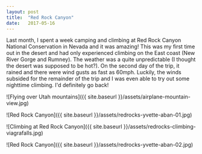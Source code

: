 ```yaml
---
layout: post
title:  "Red Rock Canyon"
date:   2017-05-16 
---
```


Last month, I spent a week camping and climbing at Red Rock Canyon National Conservation in Nevada and it was amazing! This was my first time out in the desert and had only experienced climbing on the East coast (New River Gorge and Rumney). The weather was a quite unpredictable (I thought the desert was supposed to be hot?). On the second day of the trip, it rained and there were wind gusts as fast as 60mph. Luckily, the winds subsided for the remainder of the trip and I was even able to try out some nighttime climbing. I'd definitely go back!

![Flying over Utah mountains]({{ site.baseurl }}/assets/airplane-mountain-view.jpg)

![Red Rock Canyon]({{ site.baseurl }}/assets/redrocks-yvette-aban-01.jpg)

![Climbing at Red Rock Canyon]({{ site.baseurl }}/assets/redrocks-climbing-viagrafalls.jpg)

![Red Rock Canyon]({{ site.baseurl }}/assets/redrocks-yvette-aban-02.jpg)
